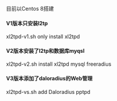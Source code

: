目前以Centos 8搭建

#### V1版本只安装l2tp ####
xl2tpd-v1.sh only install xl2tpd

#### V2版本安装了l2tp和数据库myqsl ####
xl2tpd-v2.sh install xl2tpd mysql freeradius

#### V3版本添加了daloradius的Web管理 ####
xl2tpd-vs.sh add Daloradius pptpd
